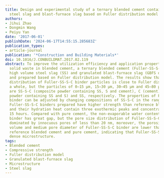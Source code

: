 ```yaml
---
title: Design and experimental study of a ternary blended cement containing high volume
  steel slag and blast-furnace slag based on Fuller distribution model
authors:
- Jihui Zhao
- Dongmin Wang
- Peiyu Yan
date: '2017-06-01'
publishDate: '2024-06-17T14:55:15.285683Z'
publication_types:
- article-journal
publication: '*Construction and Building Materials*'
doi: 10.1016/J.CONBUILDMAT.2017.02.119
abstract: To improve the utilization efficiency and application property of smelting
  solid waste in blended cement, a ternary blended cement (Fuller-SS-S-C binder) containing
  high volume steel slag (SS) and granulated blast-furnace slag (GBFS or S) was designed
  and prepared based on Fuller distribution model. The results show that the cumulative
  distribution of Fuller-SS-S-C binder particles is close to Fuller distribution as
  a whole, but the particles of 0–15 μm, 15–30 μm, 30–45 μm and 45–80 μm fractions
  are SS-S-C (composite powder containing SS, S and cement), C (cement), SS-S (composite
  powder containing SS and S) and SS, respectively. The properties of Fuller-SS-S-C
  binder can be adjusted by changing compositions of SS-S-C in the range of 0–15 μm.
  Fuller-SS-S-C binders prepared have higher strength than reference blended cement,
  and their hydration heat contain three exothermic peaks and concentrate on after
  15 hours. Compared with pure cement, the non-evaporable water content of Fuller-SS-S-C
  binder has great gap, but the pore size distribution of Fuller-SS-S-C binder is
  dominated by innocuous pores of less than 20 nm, moreover, the porosity, total pore
  volume and medium pore diameter of Fuller-SS-S-C binder are lower than those of
  reference blended cement and pure cement, indicating that Fuller-SS-S-C binder has
  dense microstructure.
tags:
- Blended cement
- Compressive strength
- Fuller distribution model
- Granulated blast-furnace slag
- Microstructure
- Steel slag
---
```

